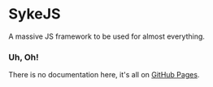 # SykeJS
A massive JS framework to be used for almost everything.

### Uh, Oh!
There is no documentation here, it's all on [GitHub Pages](https://sykeben.github.io/sykejs).

